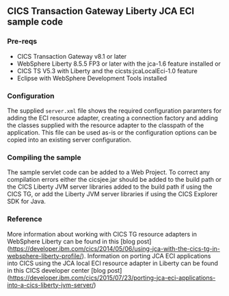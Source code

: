 ## CICS Transaction Gateway Liberty JCA ECI sample code

### Pre-reqs
* CICS Transaction Gateway v8.1 or later
* WebSphere Liberty 8.5.5 FP3 or later with the jca-1.6 feature installed or
* CICS TS V5.3 with Liberty and the cicsts:jcaLocalEci-1.0 feature
* Eclipse with WebSphere Development Tools installed

### Configuration
The supplied `server.xml` file shows the required configuration paramters for adding the ECI resource adapter, creating a connection factory and adding the classes supplied with the resource adapter to the classpath of the application. This file can be used as-is or the configuration options can be copied into an existing server configuration.

### Compiling the sample
The sample servlet code can be added to a Web Project. To correct any compilation errors either the cicsjee.jar should be added to the build path or the CICS Liberty JVM server libraries added to the build path if using the CICS TG, or add the Liberty JVM server libraries if using the CICS Explorer SDK for Java.


### Reference
More information about working with CICS TG resource adapters in WebSphere Liberty can be found in this [blog post] (https://developer.ibm.com/cics/2014/05/06/using-jca-with-the-cics-tg-in-websphere-liberty-profile/).
Information on porting JCA ECI applications into CICS using the JCA local ECI resource adapter in Liberty can be found in this CICS developer center [blog post] (https://developer.ibm.com/cics/2015/07/23/porting-jca-eci-applications-into-a-cics-liberty-jvm-server/)


